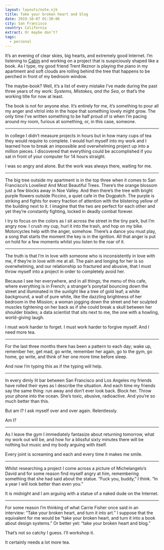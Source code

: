 ```yaml
---
layout: layouts/note.njk
title: Take your broken heart and blog
date: 2019-10-07 01:30:06
city: San Francisco
country: California
extract: Or maybe don’t?
tags:
  - personal
---
```


It’s an evening of clear skies, big hearts, and extremely good Internet. I’m listening to [Cabin](https://open.spotify.com/playlist/6V3hYPBCzmF1IsHRePRD8p?si=-hz8smAORcusz9tmiaRALQ) and working on a project that is suspiciously shaped like a book. As I type, my good friend Trent Reznor is playing the piano in my apartment and soft clouds are rolling behind the tree that happens to be perched in front of my bedroom window.

The maybe-book? Well, it’s a list of every mistake I’ve made during the past three years of my work: _Systems, Mistakes, and the Sea_, or that’s the working title for now at least.

The book is not for anyone else. It’s entirely for me, it’s something to pour all my anger and vitriol into in the hope that something lovely might grow. The only time I’ve written something to be half proud of is when I’m pacing around my room, furious at something, or, in this case, someone.

---

In college I didn’t measure projects in hours but in how many cups of tea they would require to complete. I would hurl myself into my work and I learned how to break an impossible and overwhelming project up into a million pieces. I discovered that everything could be accomplished if you sat in front of your computer for 14 hours straight.

I was so angry and alone. But the work was always there, waiting for me.

---

The big tree outside my apartment is in the top three when it comes to San Francisco’s Loveliest And Most Beautiful Trees. There’s the orange blossom just a few blocks away in Noe Valley. And then there’s the tree with bright purple flowers outside Piccino, a quiet cafe in the Dogpatch. The purple is striking and fights for every fraction of attention with the blistering yellow of the building next to it. I imagine that the two are perfect for each other and yet they’re constantly fighting, locked in deadly combat forever.

I try to focus on the colors as I sit across the street in the tiny park, but I’m angry now. I crush my cup, hurl it into the trash, and hop on my bike. Motorcycles help with the anger, somehow. There’s a dance you must play, a song that starts the moment the key is in the ignition. All that anger is put on hold for a few moments whilst you listen to the roar of it.

---

The truth is that I’m in love with someone who is inconsistently in love with me, if they’re in love with me at all. The pain and longing for her is so overwhelming, and our relationship so fractured and abusive, that I must throw myself into a project in order to completely avoid her.

Because I see her everywhere, and in all things; the menu of this cafe, where everything is in French; a stranger’s ponytail bouncing down the street and illuminated in the sunlight like a tree of gold leaf; a white background, a wall of pure white, like the dazzling brightness of her bedroom in the Mission; a woman jogging down the street and her sculpted muscles tightening on her back as if she could break a skull between her shoulder blades; a data scientist that sits next to me, the one with a howling, world-giving laugh.

I must work harder to forget. I must work harder to forgive myself. And I need more tea.

---

For the last three months there has been a pattern to each day; wake up, remember her, get mad, go write, remember her again, go to the gym, go home, go write, and think of her one more time before sleep.

And now I’m typing this as if the typing will help.

---

In every dimly lit bar between San Francisco and Los Angeles my friends have rolled their eyes as I describe the situation. And each time my friends say the same thing: run away and don’t ever look back. Block her. Throw your phone into the ocean. She’s toxic, abusive, radioactive. And you’re so much better than this.

But am I? I ask myself over and over again. Relentlessly.

Am I?

---

As I leave the gym I immediately fantasize about returning tomorrow, what my work out will be, and how for a blissful sixty minutes there will be nothing but music and my body arguing with itself.

Every joint is screaming and each and every time it makes me smile.

---

Whilst researching a project I come across a picture of Michelangelo’s David and for some reason find myself angry at him, remembering something that she had said about the statue. “Fuck you, buddy,” I think. “In a year I will look better than even you.”

It is midnight and I am arguing with a statue of a naked dude on the Internet.

---

For some reason I’m thinking of what Carrie Fisher once said in an interview: “Take your broken heart, and turn it into art.” I suppose that the equivalent for me would be “take your broken heart, and turn it into a book about design systems.” Or better yet: “take your broken heart and blog.”

That’s not so catchy I guess. I’ll workshop it.

It certainly needs a lot more tea.
